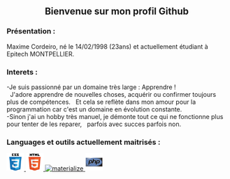 <!--
**MaximeCordeiro/MaximeCordeiro** is a ✨ _special_ ✨ repository because its `README.md` (this file) appears on your GitHub profile.

Here are some ideas to get you started:

- 🔭 I’m currently working on ...
- 🌱 I’m currently learning ...
- 👯 I’m looking to collaborate on ...
- 🤔 I’m looking for help with ...
- 💬 Ask me about ...
- 📫 How to reach me: ...
- 😄 Pronouns: ...
- ⚡ Fun fact: ...
-->
<h2 align="center">Bienvenue sur mon profil Github</h2>

<h3 align="left">Présentation :</h3>
<p align="left">
  Maxime Cordeiro, né le 14/02/1998 (23ans) et actuellement étudiant à Epitech MONTPELLIER.
</p>
<h3 align="left">Interets :</h3>
<p align="left">
  -Je suis passionné par un domaine très large : Apprendre !<br/>
  &nbsp J'adore apprendre de nouvelles choses, acquérir ou confirmer toujours plus de compétences.
  &nbsp Et cela se reflète dans mon amour pour la programmation car c'est un domaine en évolution constante.<br/>
  -Sinon j'ai un hobby très manuel, je démonte tout ce qui ne fonctionne plus pour tenter de les reparer,
  &nbsp parfois avec succes parfois non.
</p>

<h3 align="left">Languages et outils actuellement maitrisés :</h3>
<p align="left">
<a href="https://www.w3schools.com/css/" target="_blank" rel="noreferrer"> <img src="https://raw.githubusercontent.com/devicons/devicon/master/icons/css3/css3-original-wordmark.svg" alt="css3" width="40" height="40"/> </a>
<a href="https://www.w3.org/html/" target="_blank" rel="noreferrer"> <img src="https://raw.githubusercontent.com/devicons/devicon/master/icons/html5/html5-original-wordmark.svg" alt="html5" width="40" height="40"/> </a>
<a href="https://materializecss.com/" target="_blank" rel="noreferrer"> <img src="https://raw.githubusercontent.com/prplx/svg-logos/5585531d45d294869c4eaab4d7cf2e9c167710a9/svg/materialize.svg" alt="materialize" width="40" height="40"/> </a>
<a href="https://www.php.net" target="_blank" rel="noreferrer"> <img src="https://raw.githubusercontent.com/devicons/devicon/master/icons/php/php-original.svg" alt="php" width="40" height="40"/> </a> 
</p>

